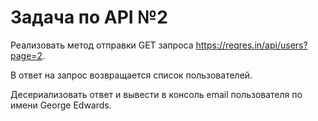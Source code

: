 # Задача по API №2

Реализовать метод отправки GET запроса https://reqres.in/api/users?page=2.

В ответ на запрос возвращается список пользователей.

Десериализовать ответ и вывести в консоль email пользователя по имени George Edwards.
